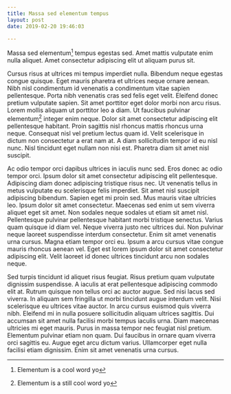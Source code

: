 ```yaml
---
title: Massa sed elementum tempus
layout: post
date: 2019-02-20 19:46:03

---
```



Massa sed elementum[^1] tempus egestas sed. Amet mattis vulputate enim nulla aliquet. Amet consectetur adipiscing elit ut aliquam purus sit. 



Cursus risus at ultrices mi tempus imperdiet nulla. Bibendum neque egestas congue quisque. Eget mauris pharetra et ultrices neque ornare aenean. Nibh nisl condimentum id venenatis a condimentum vitae sapien pellentesque. Porta nibh venenatis cras sed felis eget velit. Eleifend donec pretium vulputate sapien. Sit amet porttitor eget dolor morbi non arcu risus. Lorem mollis aliquam ut porttitor leo a diam. Ut faucibus pulvinar elementum[^2] integer enim neque. Dolor sit amet consectetur adipiscing elit pellentesque habitant. Proin sagittis nisl rhoncus mattis rhoncus urna neque. Consequat nisl vel pretium lectus quam id. Velit scelerisque in dictum non consectetur a erat nam at. A diam sollicitudin tempor id eu nisl nunc. Nisl tincidunt eget nullam non nisi est. Pharetra diam sit amet nisl suscipit.

Ac odio tempor orci dapibus ultrices in iaculis nunc sed. Eros donec ac odio tempor orci. Ipsum dolor sit amet consectetur adipiscing elit pellentesque. Adipiscing diam donec adipiscing tristique risus nec. Ut venenatis tellus in metus vulputate eu scelerisque felis imperdiet. Sit amet nisl suscipit adipiscing bibendum. Sapien eget mi proin sed. Mus mauris vitae ultricies leo. Ipsum dolor sit amet consectetur. Maecenas sed enim ut sem viverra aliquet eget sit amet. Non sodales neque sodales ut etiam sit amet nisl. Pellentesque pulvinar pellentesque habitant morbi tristique senectus. Varius quam quisque id diam vel. Neque viverra justo nec ultrices dui. Non pulvinar neque laoreet suspendisse interdum consectetur. Enim sit amet venenatis urna cursus. Magna etiam tempor orci eu. Ipsum a arcu cursus vitae congue mauris rhoncus aenean vel. Eget est lorem ipsum dolor sit amet consectetur adipiscing elit. Velit laoreet id donec ultrices tincidunt arcu non sodales neque.

Sed turpis tincidunt id aliquet risus feugiat. Risus pretium quam vulputate dignissim suspendisse. A iaculis at erat pellentesque adipiscing commodo elit at. Rutrum quisque non tellus orci ac auctor augue. Sed nisi lacus sed viverra. In aliquam sem fringilla ut morbi tincidunt augue interdum velit. Nisi scelerisque eu ultrices vitae auctor. In arcu cursus euismod quis viverra nibh. Eleifend mi in nulla posuere sollicitudin aliquam ultrices sagittis. Dui accumsan sit amet nulla facilisi morbi tempus iaculis urna. Diam maecenas ultricies mi eget mauris. Purus in massa tempor nec feugiat nisl pretium. Elementum pulvinar etiam non quam. Dui faucibus in ornare quam viverra orci sagittis eu. Augue eget arcu dictum varius. Ullamcorper eget nulla facilisi etiam dignissim. Enim sit amet venenatis urna cursus.

[^1]: Elementum is a cool word yo
[^2]: Elementum is a still cool word yo

